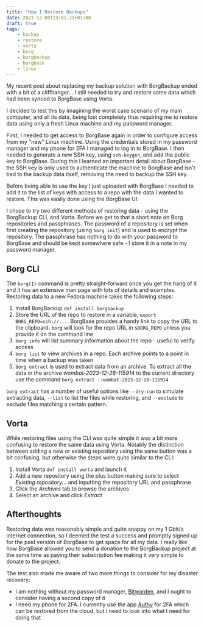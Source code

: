 ```yaml
---
title: "How I Restore Backups"
date: 2023-12-08T23:01:21+01:00
draft: true
tags:
    - backup
    - restore
    - vorta
    - borg
    - borgbackup
    - borgbase
    - linux
---
```

My recent post about replacing my backup solution with BorgBackup ended with a bit of a cliffhanger...
I still needed to try and restore some data which had been synced to BorgBase using Vorta. 

I decided to test this by imagining the worst case scenario of my main computer, and all its data, being lost completely thus requiring me to restore data using only a fresh Linux machine and my password manager.

First, I needed to get access to BorgBase again in order to configure access from my "new" Linux machine.
Using the credentials stored in my password manager and my phone for 2FA I managed to log in to BorgBase. 
I then needed to generate a new SSH key, using `ssh-keygen`, and add the public key to BorgBase.
During this I learned an important detail about BorgBase - the SSH key is only used to authenticate the machine to BorgBase and isn't tied to the backup data itself, removing the need to backup the SSH key.

Before being able to use the key I just uploaded with BorgBase I needed to add it to the list of keys with access to a repo with the data I wanted to restore.
This was easily done using the BorgBase UI.

I chose to try two different methods of restoring data - using the BorgBackup CLI, and Vorta.
Before we get to that a short note on Borg repositories and passphrases.
The password of a repository is set when first creating the repository (using `borg init`) and is used to encrypt the repository.
The passphrase has nothing to do with your password to BorgBase and should be kept somewhere safe - I store it in a note in my password manager.

## Borg CLI

The `borg(1)` command is pretty straight-forward once you get the hang of it and it has an extensive man page with lots of details and examples.
Restoring data to a new Fedora machine takes the following steps:

1. Install BorgBackup `dnf install borgbackup`
2. Store the URL of the repo to restore in a variable, `export BORG_REPO=ssh://...`. BorgBase provides a handy link to copy the URL to the clipboard. `borg` will look for the repo URL in `$BORG_REPO` unless you provide it on the command line
3. `borg info` will list summary information about the repo - useful to verify access
4. `borg list` to view archives in a repo. Each archive points to a point in time when a backup was taken
5. `borg extract` is used to extract data from an archive. To extract all the data in the archive _wombat-2023-12-28-115914_ to the current directory use the command `borg extract ::wombat-2023-12-28-115914`

`borg extract` has a number of useful options like `--dry-run` to simulate extracting data, `--list` to list the files while restoring, and `--exclude` to exclude files matching a certain pattern.

## Vorta

While restoring files using the CLI was quite simple it was a bit more confusing to restore the same data using Vorta.
Notably the distinction between adding a new or existing repository using the same button was a bit confusing, but otherwise the steps were quite similar to the CLI:

1. Install Vorta `dnf install vorta` and launch it
2. Add a new repository using the plus button making sure to select _Existing repository..._ and inputting the repository URL and passphrase
3. Click the _Archives_ tab to browse the archives
4. Select an archive and click _Extract_

## Afterthoughts

Restoring data was reasonably simple and quite snappy on my 1 Gbit/s internet connection, so I deemed the test a success and promptly signed up for the paid version of BorgBase to get space for all my data.
I really like how BorgBase allowed you to send a donation to the BorgBackup project at the same time as paying their subscription fee making it very simple to donate to the project.

The test also made me aware of two more things to consider for my disaster recovery: 

- I am nothing without my password manager, [Bitwarden](https://bitwarden.com), and I ought to consider having a second copy of it
- I need my phone for 2FA. I currently use the app [Authy](https://authy.com) for 2FA which can be restored from the cloud, but I need to look into what I need for doing that